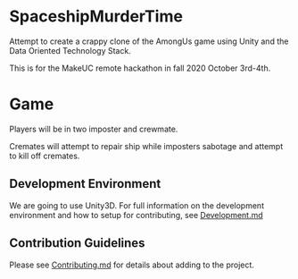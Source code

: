 # SpaceshipMurderTime

Attempt to create a crappy clone of the AmongUs game using Unity and the Data Oriented Technology Stack.

This is for the MakeUC remote hackathon in fall 2020 October 3rd-4th. 

# Game

Players will be in two imposter and crewmate.

Cremates will attempt to repair ship while imposters sabotage and attempt to kill off cremates.

## Development Environment

We are going to use Unity3D. For full information on the development environment and how to setup for contributing, see [Development.md](Development.md)

## Contribution Guidelines

Please see [Contributing.md](Contributing.md) for details about adding to the project.
